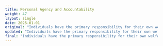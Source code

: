 ```yaml
---
title: Personal Agency and Accountability
weight: 47
layout: single
date: 2025-01-01
original: "Individuals have the primary responsibility for their own welfare. Family, church, and private organizations should provide secondary support when needed. The focus of assistance programs should be the development of self-reliance. (Utah Constitution: Article I, Section 1)"
updated: "Individuals have the primary responsibility for their own welfare. Family, church, and private organizations should provide secondary support when needed. The focus of assistance programs should be the development of self-reliance. (Utah Constitution: Article I, Section 1)"
final: "Individuals have the primary responsibility for their own welfare. Family, church, and private organizations should provide secondary support when needed. The focus of assistance programs should be the development of self-reliance. (Utah Constitution: Article I, Section 1)"
---
```

